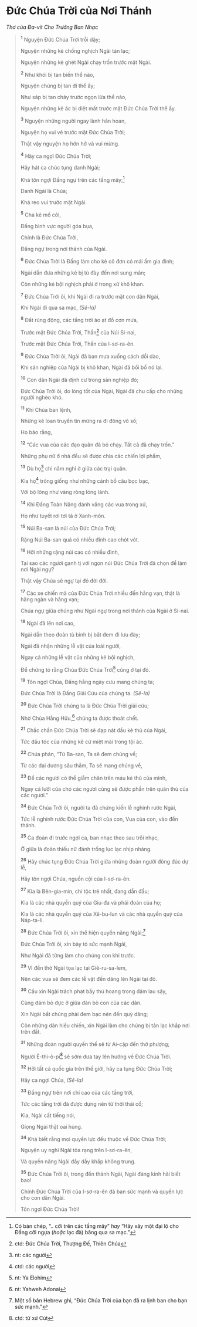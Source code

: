 # Ðức Chúa Trời của Nơi Thánh

_Thơ của Ða-vít Cho Trưởng Ban Nhạc_

> <sup><b>1</b></sup> Nguyện Ðức Chúa Trời trỗi dậy;
>
> Nguyện những kẻ chống nghịch Ngài tản lạc;
>
> Nguyện những kẻ ghét Ngài chạy trốn trước mặt Ngài.
>
> <sup><b>2</b></sup> Như khói bị tan biến thể nào,
>
> Nguyện chúng bị tan đi thể ấy;
>
> Như sáp bị tan chảy trước ngọn lửa thể nào,
>
> Nguyện những kẻ ác bị diệt mất trước mặt Ðức Chúa Trời thể ấy.
>
> <sup><b>3</b></sup> Nguyện những người ngay lành hân hoan,
>
> Nguyện họ vui vẻ trước mặt Ðức Chúa Trời;
>
> Thật vậy nguyện họ hớn hở và vui mừng.
>
> <sup><b>4</b></sup> Hãy ca ngợi Ðức Chúa Trời;
>
> Hãy hát ca chúc tụng danh Ngài;
>
> Khá tôn ngợi Ðấng ngự trên các tầng mây;[^1-b12f1ad7-a15e-448c-903b-b52a561cab9f]
>
> Danh Ngài là Chúa;
>
> Khá reo vui trước mặt Ngài.
>
> <sup><b>5</b></sup> Cha kẻ mồ côi,
>
> Ðấng binh vực người góa bụa,
>
> Chính là Ðức Chúa Trời,
>
> Ðấng ngự trong nơi thánh của Ngài.
>
> <sup><b>6</b></sup> Ðức Chúa Trời là Ðấng làm cho kẻ cô đơn có mái ấm gia đình;
>
> Ngài dẫn đưa những kẻ bị tù đày đến nơi sung mãn;
>
> Còn những kẻ bội nghịch phải ở trong xứ khô khan.
>
> <sup><b>7</b></sup> Ðức Chúa Trời ôi, khi Ngài đi ra trước mặt con dân Ngài,
>
> Khi Ngài đi qua sa mạc, _(Sê-la)_
>
> <sup><b>8</b></sup> Ðất rúng động, các tầng trời ào ạt đổ cơn mưa,
>
> Trước mặt Ðức Chúa Trời, Thần[^2-b12f1ad7-a15e-448c-903b-b52a561cab9f] của Núi Si-nai,
>
> Trước mặt Ðức Chúa Trời, Thần của I-sơ-ra-ên.
>
> <sup><b>9</b></sup> Ðức Chúa Trời ôi, Ngài đã ban mưa xuống cách dồi dào,
>
> Khi sản nghiệp của Ngài bị khô khan, Ngài đã bồi bổ nó lại.
>
> <sup><b>10</b></sup> Con dân Ngài đã định cư trong sản nghiệp đó;
>
> Ðức Chúa Trời ôi, do lòng tốt của Ngài, Ngài đã chu cấp cho những người nghèo khó.
>
> <sup><b>11</b></sup> Khi Chúa ban lệnh,
>
> Những kẻ loan truyền tin mừng ra đi đông vô số;
>
> Họ báo rằng,
>
> <sup><b>12</b></sup> “Các vua của các đạo quân đã bỏ chạy. Tất cả đã chạy trốn.”
>
> Những phụ nữ ở nhà đều sẽ được chia các chiến lợi phẩm,
>
> <sup><b>13</b></sup> Dù họ[^3-b12f1ad7-a15e-448c-903b-b52a561cab9f] chỉ nằm nghỉ ở giữa các trại quân.
>
> Kìa họ[^4-b12f1ad7-a15e-448c-903b-b52a561cab9f] trông giống như những cánh bồ câu bọc bạc,
>
> Với bộ lông như vàng ròng lóng lánh.
>
> <sup><b>14</b></sup> Khi Ðấng Toàn Năng đánh văng các vua trong xứ,
>
> Họ như tuyết rơi tơi tả ở Xanh-môn.
>
> <sup><b>15</b></sup> Núi Ba-san là núi của Ðức Chúa Trời;
>
> Rặng Núi Ba-san quả có nhiều đỉnh cao chót vót.
>
> <sup><b>16</b></sup> Hỡi những rặng núi cao có nhiều đỉnh,
>
> Tại sao các ngươi ganh tị với ngọn núi Ðức Chúa Trời đã chọn để làm nơi Ngài ngự?
>
> Thật vậy Chúa sẽ ngự tại đó đời đời.
>
> <sup><b>17</b></sup> Các xe chiến mã của Ðức Chúa Trời nhiều đến hằng vạn, thật là hằng ngàn và hằng vạn;
>
> Chúa ngự giữa chúng như Ngài ngự trong nơi thánh của Ngài ở Si-nai.
>
> <sup><b>18</b></sup> Ngài đã lên nơi cao,
>
> Ngài dẫn theo đoàn tù binh bị bắt đem đi lưu đày;
>
> Ngài đã nhận những lễ vật của loài người,
>
> Ngay cả những lễ vật của những kẻ bội nghịch,
>
> Ðể chứng tỏ rằng Chúa Ðức Chúa Trời[^5-b12f1ad7-a15e-448c-903b-b52a561cab9f] cũng ở tại đó.
>
> <sup><b>19</b></sup> Tôn ngợi Chúa, Ðấng hằng ngày cưu mang chúng ta;
>
> Ðức Chúa Trời là Ðấng Giải Cứu của chúng ta. _(Sê-la)_
>
> <sup><b>20</b></sup> Ðức Chúa Trời chúng ta là Ðức Chúa Trời giải cứu;
>
> Nhờ Chúa Hằng Hữu,[^6-b12f1ad7-a15e-448c-903b-b52a561cab9f] chúng ta được thoát chết.
>
> <sup><b>21</b></sup> Chắc chắn Ðức Chúa Trời sẽ đạp nát đầu kẻ thù của Ngài,
>
> Tức đầu tóc của những kẻ cứ miệt mài trong tội ác.
>
> <sup><b>22</b></sup> Chúa phán, “Từ Ba-san, Ta sẽ đem chúng về;
>
> Từ các đại dương sâu thẳm, Ta sẽ mang chúng về,
>
> <sup><b>23</b></sup> Ðể các ngươi có thể giẫm chân trên máu kẻ thù của mình,
>
> Ngay cả lưỡi của chó các ngươi cũng sẽ được phần trên quân thù của các ngươi.”
>
> <sup><b>24</b></sup> Ðức Chúa Trời ôi, người ta đã chứng kiến lễ nghinh rước Ngài,
>
> Tức lễ nghinh rước Ðức Chúa Trời của con, Vua của con, vào đền thánh.
>
> <sup><b>25</b></sup> Ca đoàn đi trước ngợi ca, ban nhạc theo sau trỗi nhạc,
>
> Ở giữa là đoàn thiếu nữ đánh trống lục lạc nhịp nhàng.
>
> <sup><b>26</b></sup> Hãy chúc tụng Ðức Chúa Trời giữa những đoàn người đông đúc dự lễ,
>
> Hãy tôn ngợi Chúa, nguồn cội của I-sơ-ra-ên.
>
> <sup><b>27</b></sup> Kìa là Bên-gia-min, chi tộc trẻ nhất, đang dẫn đầu;
>
> Kìa là các nhà quyền quý của Giu-đa và phái đoàn của họ;
>
> Kìa là các nhà quyền quý của Xê-bu-lun và các nhà quyền quý của Náp-ta-li.
>
> <sup><b>28</b></sup> Ðức Chúa Trời ôi, xin thể hiện quyền năng Ngài;[^7-b12f1ad7-a15e-448c-903b-b52a561cab9f]
>
> Ðức Chúa Trời ôi, xin bày tỏ sức mạnh Ngài,
>
> Như Ngài đã từng làm cho chúng con khi trước.
>
> <sup><b>29</b></sup> Vì đền thờ Ngài tọa lạc tại Giê-ru-sa-lem,
>
> Nên các vua sẽ đem các lễ vật đến dâng lên Ngài tại đó.
>
> <sup><b>30</b></sup> Cầu xin Ngài trách phạt bầy thú hoang trong đám lau sậy,
>
> Cùng đám bò đực ở giữa đàn bò con của các dân.
>
> Xin Ngài bắt chúng phải đem bạc nén đến quỳ dâng;
>
> Còn những dân hiếu chiến, xin Ngài làm cho chúng bị tản lạc khắp nơi trên đất.
>
> <sup><b>31</b></sup> Những đoàn người quyền thế sẽ từ Ai-cập đến thờ phượng;
>
> Người Ê-thi-ô-pi[^8-b12f1ad7-a15e-448c-903b-b52a561cab9f] sẽ sớm đưa tay lên hướng về Ðức Chúa Trời.
>
> <sup><b>32</b></sup> Hỡi tất cả quốc gia trên thế giới, hãy ca tụng Ðức Chúa Trời;
>
> Hãy ca ngợi Chúa, _(Sê-la)_
>
> <sup><b>33</b></sup> Ðấng ngự trên nơi chí cao của các tầng trời,
>
> Tức các tầng trời đã được dựng nên từ thời thái cổ;
>
> Kìa, Ngài cất tiếng nói,
>
> Giọng Ngài thật oai hùng.
>
> <sup><b>34</b></sup> Khá biết rằng mọi quyền lực đều thuộc về Ðức Chúa Trời;
>
> Nguyện uy nghi Ngài tỏa rạng trên I-sơ-ra-ên,
>
> Và quyền năng Ngài đầy dẫy khắp không trung.
>
> <sup><b>35</b></sup> Ðức Chúa Trời ôi, trong đền thánh Ngài, Ngài đáng kinh hãi biết bao!
>
> Chính Ðức Chúa Trời của I-sơ-ra-ên đã ban sức mạnh và quyền lực cho con dân Ngài.
>
> Tôn ngợi Ðức Chúa Trời!

[^1-b12f1ad7-a15e-448c-903b-b52a561cab9f]: Có bản chép, “.. cỡi trên các tầng mây” _hay_ “Hãy xây một đại lộ cho Ðấng cỡi ngựa (_hoặc_ lạc đà) băng qua sa mạc.”

[^2-b12f1ad7-a15e-448c-903b-b52a561cab9f]: ctd: Ðức Chúa Trời, Thượng Ðế, Thiên Chúa

[^3-b12f1ad7-a15e-448c-903b-b52a561cab9f]: nt: các người

[^4-b12f1ad7-a15e-448c-903b-b52a561cab9f]: ctd: các người

[^5-b12f1ad7-a15e-448c-903b-b52a561cab9f]: nt: Ya Elohim

[^6-b12f1ad7-a15e-448c-903b-b52a561cab9f]: nt: Yahweh Adonai

[^7-b12f1ad7-a15e-448c-903b-b52a561cab9f]: Một số bản Hebrew ghi, “Ðức Chúa Trời của bạn đã ra lịnh ban cho bạn sức mạnh.”

[^8-b12f1ad7-a15e-448c-903b-b52a561cab9f]: ctd: từ xứ Cút
